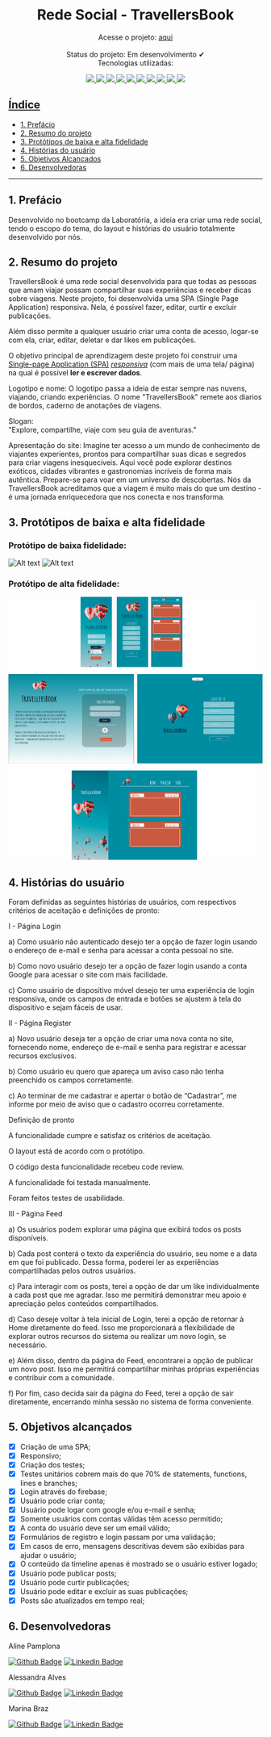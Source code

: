 <div align="center">

# Rede Social - TravellersBook

</div>

<div align="center">

Acesse o projeto: [aqui](http://)  
 <br>
Status do projeto: Em desenvolvimento ✔<br>
Tecnologias utilizadas: <br>

  <a href="https://developer.mozilla.org/en-US/docs/Learn/Getting_started_with_the_web/HTML_basics">
  <img src="https://skillicons.dev/icons?i=html"/>
  <a href="https://developer.mozilla.org/en-US/docs/Web/CSS">
  <img src="https://skillicons.dev/icons?i=css"/>
  <a href="https://developer.mozilla.org/en-US/docs/Learn/JavaScript/First_steps/What_is_JavaScript">
  <img src="https://skillicons.dev/icons?i=js"/>
  <a href="https://git-scm.com/">
  <img src="https://skillicons.dev/icons?i=git"/>
  <a href="https://github.com/">
  <img src="https://skillicons.dev/icons?i=github"/>
  <a href="https://jestjs.io/pt-BR/">
  <img src="https://skillicons.dev/icons?i=jest"/>
  <a href="https://figma.com/">
  <img src="https://skillicons.dev/icons?i=figma"/>
  <a href="https://firebase.google.com/">
  <img src="https://skillicons.dev/icons?i=firebase"/>
  <a href="https://code.visualstudio.com/">
  <img src="https://skillicons.dev/icons?i=vscode"/>
   <a href="https://nodejs.org/en">
  <img src="https://skillicons.dev/icons?i=nodejs"/>

</div>

## Índice

- [1. Prefácio](#1-prefácio)
- [2. Resumo do projeto](#2-resumo-do-projeto)
- [3. Protótipos de baixa e alta fidelidade](#3-protótipos-de-baixa-e-alta-fidelidade)
- [4. Histórias do usuário](#4-historias-do-usuário)
- [5. Objetivos Alcançados](#5-objetivos-alcançados)
- [6. Desenvolvedoras](#6-desenvolvedoras)

---

## 1. Prefácio

Desenvolvido no bootcamp da Laboratória, a ideia era criar uma rede social, tendo o escopo do tema,
do layout e histórias do usuário totalmente desenvolvido por nós.

## 2. Resumo do projeto

TravellersBook é uma rede social desenvolvida para que todas as pessoas que amam viajar possam
compartilhar suas experiências e receber dicas sobre viagens. Neste projeto, foi desenvolvida
uma SPA (Single Page Application) responsiva. Nela, é possível fazer, editar, curtir e excluir publicações.

Além disso permite a qualquer usuário criar uma conta de acesso,
logar-se com ela, criar, editar, deletar e dar likes em publicações.

O objetivo principal de aprendizagem deste projeto foi construir uma [Single-page
Application
(SPA)](https://pt.wikipedia.org/wiki/Aplicativo_de_p%C3%A1gina_%C3%BAnica)
[_responsiva_](https://curriculum.laboratoria.la/pt/topics/css/02-responsive) (com mais de uma tela/ página) na
qual é possível **ler e escrever dados**.

Logotipo e nome:
O logotipo passa a ideia de estar sempre nas nuvens, viajando, criando experiências.
O nome "TravellersBook" remete aos diarios de bordos, caderno de anotações de viagens.

Slogan:  
"Explore, compartilhe, viaje com seu guia de aventuras."

Apresentação do site:
Imagine ter acesso a um mundo de conhecimento de viajantes experientes, prontos para compartilhar suas dicas e segredos para criar viagens inesquecíveis. Aqui você pode explorar destinos exóticos, cidades vibrantes e gastronomias incríveis de forma mais autêntica.
Prepare-se para voar em um universo de descobertas. Nós da TravellersBook acreditamos que a viagem é muito mais do que um destino - é uma jornada enriquecedora que nos conecta e nos transforma.

## 3. Protótipos de baixa e alta fidelidade

### Protótipo de baixa fidelidade:

![Alt text](/src/img/prototipo_baixa.jpeg)
![Alt text](src/img/prototipo_baixa2.jpeg)

### Protótipo de alta fidelidade:

![Alt text](src/img/prototipo_alta.png)

## 4. Histórias do usuário

Foram definidas as seguintes histórias de usuários, com respectivos critérios de aceitação e definições de pronto:

I - Página Login

a) Como usuário não autenticado desejo ter a opção de fazer login usando o endereço de e-mail e senha para acessar a conta pessoal no site.

b) Como novo usuário desejo ter a opção de fazer login usando a conta Google para acessar o site com mais facilidade.

c) Como usuário de dispositivo móvel desejo ter uma experiência de login responsiva, onde os campos de entrada e botões se ajustem à tela do dispositivo e sejam fáceis de usar.

II - Página Register

a) Novo usuário deseja ter a opção de criar uma nova conta no site, fornecendo nome, endereço de e-mail e senha para registrar e acessar recursos exclusivos.

b) Como usuário eu quero que apareça um aviso caso não tenha preenchido os campos corretamente.

c) Ao terminar de me cadastrar e apertar o botão de “Cadastrar”, me informe por meio de aviso que o cadastro ocorreu corretamente.

Definição de pronto

A funcionalidade cumpre e satisfaz os critérios de aceitação.

O layout está de acordo com o protótipo.

O código desta funcionalidade recebeu code review.

A funcionalidade foi testada manualmente.

Foram feitos testes de usabilidade.

III - Página Feed

a) Os usuários podem explorar uma página que exibirá todos os posts disponíveis.

b) Cada post conterá o texto da experiência do usuário, seu nome e a data em que foi publicado. Dessa forma, poderei ler as experiências compartilhadas pelos outros usuários.

c) Para interagir com os posts, terei a opção de dar um like individualmente a cada post que me agradar. Isso me permitirá demonstrar meu apoio e apreciação pelos conteúdos compartilhados.

d) Caso deseje voltar à tela inicial de Login, terei a opção de retornar à Home diretamente do feed. Isso me proporcionará a flexibilidade de explorar outros recursos do sistema ou realizar um novo login, se necessário.

e) Além disso, dentro da página do Feed, encontrarei a opção de publicar um novo post. Isso me permitirá compartilhar minhas próprias experiências e contribuir com a comunidade.

f) Por fim, caso decida sair da página do Feed, terei a opção de sair diretamente, encerrando minha sessão no sistema de forma conveniente.

## 5. Objetivos alcançados

- [x] Criação de uma SPA;
- [x] Responsivo;
- [x] Criação dos testes;
- [x] Testes unitários cobrem mais do que 70% de statements, functions, lines e branches;
- [x] Login através do firebase;
- [x] Usuário pode criar conta;
- [x] Usuário pode logar com google e/ou e-mail e senha;
- [x] Somente usuários com contas válidas têm acesso permitido;
- [x] A conta do usuário deve ser um email válido;
- [x] Formulários de registro e login passam por uma validação;
- [x] Em casos de erro, mensagens descritivas devem são exibidas para ajudar o usuário;
- [x] O conteúdo da timeline apenas é mostrado se o usuário estiver logado;
- [x] Usuário pode publicar posts;
- [x] Usuário pode curtir publicações;
- [x] Usuário pode editar e excluir as suas publicações;
- [x] Posts são atualizados em tempo real;

## 6. Desenvolvedoras

Aline Pamplona

[![Github Badge](https://img.shields.io/badge/-Github-000?style=flat-square&logo=Github&logoColor=white&link)](https://github.com/alinepamplona) [![Linkedin Badge](https://img.shields.io/badge/-LinkedIn-blue?style=flat-square&logo=Linkedin&logoColor=white&link)](https://www.linkedin.com/in/alinebpamplona/)

Alessandra Alves

[![Github Badge](https://img.shields.io/badge/-Github-000?style=flat-square&logo=Github&logoColor=white&link)](https://github.com/AlessandraAlvesLopes) [![Linkedin Badge](https://img.shields.io/badge/-LinkedIn-blue?style=flat-square&logo=Linkedin&logoColor=white&link)]("https://www.linkedin.com/in/alessandraalveslopes/")

Marina Braz

[![Github Badge](https://img.shields.io/badge/-Github-000?style=flat-square&logo=Github&logoColor=white&link)](https://github.com/rbcribeiro) [![Linkedin Badge](https://img.shields.io/badge/-LinkedIn-blue?style=flat-square&logo=Linkedin&logoColor=white&link)](https://www.linkedin.com/in/marinanbraz/)
